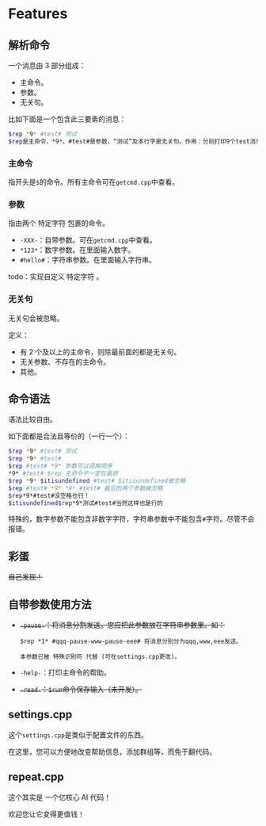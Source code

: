 # Features

## 解析命令

一个消息由 3 部分组成：

- 主命令。
- 参数。
- 无关句。

比如下面是一个包含此三要素的消息：

```bash
$rep *9* #test# 测试
$rep是主命令，*9*、#test#是参数，“测试”及本行字是无关句。作用：分别打印9个test消息。
```

### 主命令

指开头是`$`的命令。所有主命令可在`getcmd.cpp`中查看。

### 参数

指由两个 特定字符 包裹的命令。

- `-XXX-`：自带参数。可在`getcmd.cpp`中查看。
- `*123*`：数字参数。在里面输入数字。
- `#hello#`：字符串参数。在里面输入字符串。

todo：实现自定义 特定字符 。

### 无关句

无关句会被忽略。

定义：

- 有 2 个及以上的主命令，则除最前面的都是无关句。
- 无关参数、不存在的主命令。
- 其他。

## 命令语法

语法比较自由。

如下面都是合法且等价的（一行一个）：

```bash
$rep *9* #test# 测试
$rep *9* #test#
$rep #test# *9* 参数可以调换顺序
*9* #test# $rep 主命令不一定在最前
$rep *9* $itisundefined #test# $itisundefined被忽略
$rep #test# *9* *9* #test# 最后的两个参数被忽略
$rep*9*#test#没空格也行！
$itisundefined$rep*9*测试#test#当然这样也是行的
```

特殊的，数字参数不能包含非数字字符，字符串参数中不能包含`#`字符。尽管不会报错。

## 彩蛋

~~自己发现！~~

## 自带参数使用方法

- ~~`-pause-`：将消息分割发送。您应把此参数放在字符串参数里。如：~~

  ```
  $rep *1* #qqq-pause-www-pause-eee# 将消息分别分为qqq,www,eee发送。
  
  本参数已被 特殊识别符 代替 (可在settings.cpp更改)。
  ```

- `-help-`：打印主命令的帮助。
- ~~`-read-`：`$run`命令保存输入（未开发）。~~

## settings.cpp

这个`settings.cpp`是类似于配置文件的东西。

在这里，您可以方便地改变帮助信息，添加群组等，而免于翻代码。

## repeat.cpp

这个其实是  一个亿核心 AI 代码！

欢迎您让它变得更值钱！